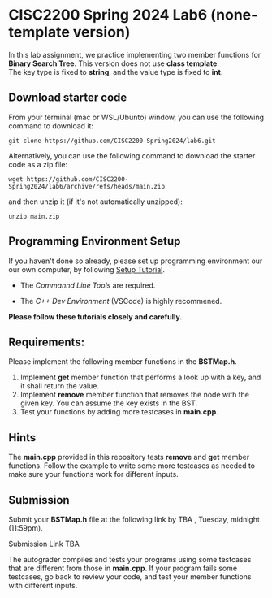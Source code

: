 # CISC2200 Spring 2024 Lab6 (none-template version)

In this lab assignment, we practice implementing two member functions for **Binary Search Tree**. This version does not use **class template**.  
The key type is fixed to **string**, and the value type is fixed to **int**.

## Download starter code

From your terminal (mac or WSL/Ubunto) window, you can use the following command to download it:
```
git clone https://github.com/CISC2200-Spring2024/lab6.git
```
Alternatively, you can use the following command to download the starter code as a zip file:
```
wget https://github.com/CISC2200-Spring2024/lab6/archive/refs/heads/main.zip
```

and then unzip it (if it's not automatically unzipped): 
```
unzip main.zip
```

## Programming Environment Setup
If you haven't done so already, please set up programming environment our our own computer, by following [Setup Tutorial](https://eecs280staff.github.io/tutorials/). 

- The _Commannd Line Tools_ are required. 

- The _C++ Dev Environment_ (VSCode) is highly recommened.

**Please follow these tutorials closely and carefully.**

## Requirements:

Please implement the following member functions in the **BSTMap.h**. 

1.  Implement **get** member function that performs a look up with a key, and it shall return the value.
2.  Implement **remove** member function that removes the node with the given key. You can assume the key exists in the BST.
3.  Test your functions by adding more testcases in  **main.cpp**.
   
## Hints

The **main.cpp** provided in this repository tests **remove** and **get** member functions. 
Follow the example to write some more testcases as needed to make sure your functions work for different inputs.

## Submission 

Submit your **BSTMap.h** file at the following link by TBA , Tuesday, midnight (11:59pm).

Submission Link TBA 

The autograder compiles and tests your programs using 
some testcases that are different from those in **main.cpp**. If your program fails some testcases, go back to review your code, and test your member functions
with different inputs.
